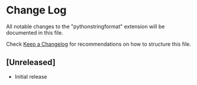 # Change Log

All notable changes to the "pythonstringformat" extension will be documented in this file.

Check [Keep a Changelog](http://keepachangelog.com/) for recommendations on how to structure this file.

## [Unreleased]

- Initial release